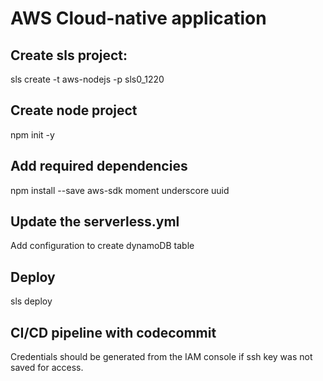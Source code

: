 # AWS Cloud-native application

## Create sls project:
sls create -t aws-nodejs -p sls0_1220

## Create node project
npm init -y

## Add required dependencies
npm install --save aws-sdk moment underscore uuid

## Update the serverless.yml
Add configuration to create dynamoDB table

## Deploy
sls deploy

## CI/CD pipeline with codecommit
Credentials should be generated from the IAM console if ssh key was not saved for access.